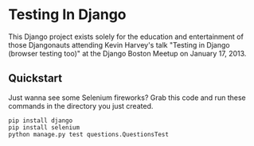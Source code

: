 Testing In Django
=================

This Django project exists solely for the education and entertainment of those Djangonauts attending Kevin Harvey's talk "Testing in Django (browser testing too)" at the Django Boston Meetup on January 17, 2013.

Quickstart
----------

Just wanna see some Selenium fireworks? Grab this code and run these commands in the directory you just created.

    pip install django
    pip install selenium
    python manage.py test questions.QuestionsTest

